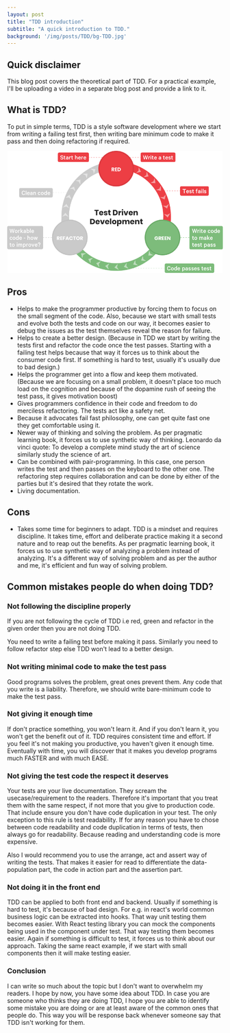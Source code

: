 ```yaml
---
layout: post
title: "TDD introduction"
subtitle: "A quick introduction to TDD."
background: '/img/posts/TDD/bg-TDD.jpg'
---
```


## Quick disclaimer

This blog post covers the theoretical part of TDD. For a practical example, I'll be uploading a video in a separate blog
post and provide a link to it.

## What is TDD?

To put in simple terms, TDD is a style software development where we start from writing a failing test first, then
writing bare minimum code to make it pass and then doing refactoring if required.

![TDD cycle](/img/posts/TDD/TDD_cycle.png)

## Pros
* Helps to make the programmer productive by forcing them to focus on the small segment of the code. Also, because we
  start with small tests and evolve both the tests and code on our way, it becomes easier to debug the issues as the
  test themselves reveal the reason for failure.
* Helps to create a better design. (Because in TDD we start by writing the tests first and refactor the code once the
  test passes. Starting with a failing test helps because that way it forces us to think about the consumer code first.
  If something is hard to test, usually it's usually due to bad design.)
* Helps the programmer get into a flow and keep them motivated. (Because we are focusing on a small problem, it doesn't
  place too much load on the cognition and because of the dopamine rush of seeing the test pass, it gives motivation
  boost)
* Gives programmers confidence in their code and freedom to do merciless refactoring. The tests act like a safety net.
* Because it advocates fail fast philosophy, one can get quite fast one they get comfortable using it.
* Newer way of thinking and solving the problem. As per pragmatic learning book, it forces us to use synthetic way of
  thinking. Leonardo da vinci quote: To develop a complete mind study the art of science similarly study the science of
  art.
* Can be combined with pair-programming. In this case, one person writes the test and then passes on the keyboard to the
  other one. The refactoring step requires collaboration and can be done by either of the parties but it's desired that
  they rotate the work.
* Living documentation.

## Cons
* Takes some time for beginners to adapt. TDD is a mindset and requires discipline. It takes time, effort and deliberate
  practice making it a second nature and to reap out the benefits. As per pragmatic learning book, it forces us to use
  synthetic way of analyzing a problem instead of analyzing. It's a different way of solving problem and as per the
  author and me, it's efficient and fun way of solving problem.

## Common mistakes people do when doing TDD?

### Not following the discipline properly

If you are not following the cycle of TDD i.e red, green and refactor in the given order then you are not doing TDD.

You need to write a failing test before making it pass. Similarly you need to follow refactor step else TDD won't lead
to a better design.

### Not writing minimal code to make the test pass

Good programs solves the problem, great ones prevent them. Any code that you write is a liability. Therefore, we should
write bare-minimum code to make the test pass.

### Not giving it enough time

If don't practice something, you won't learn it. And if you don't learn it, you won't get the benefit out of it. TDD
requires consistent time and effort. If you feel it's not making you productive, you haven't given it enough time.
Eventually with time, you will discover that it makes you develop programs much FASTER and with much EASE.

### Not giving the test code the respect it deserves

Your tests are your live documentation. They scream the usecase/requirement to the readers. Therefore it's important
that you treat them with the same respect, if not more that you give to production code. That include ensure you don't
have code duplication in your test. The only exception to this rule is test readability. If for any reason you have to
chose between code readability and code duplication in terms of tests, then always go for readability. Because reading
and understanding code is more expensive.

Also I would recommend you to use the arrange, act and assert way of writing the tests. That makes it easier for read to
differentiate the data-population part, the code in action part and the assertion part.

### Not doing it in the front end

TDD can be applied to both front end and backend. Usually if something is hard to test, it's because of bad design. For
e.g. in react's world common business logic can be extracted into hooks. That way unit testing them becomes easier. With
React testing library you can mock the components being used in the component under test. That way testing them becomes
easier. Again if something is difficult to test, it forces us to think about our approach. Taking the same react
example, if we start with small components then it will make testing easier.

### Conclusion

I can write so much about the topic but I don't want to overwhelm my readers. I hope by now, you have some idea about
TDD. In case you are someone who thinks they are doing TDD, I hope you are able to identify some mistake you are doing
or are at least aware of the common ones that people do. This way you will be response back whenever someone say that
TDD isn't working for them.

